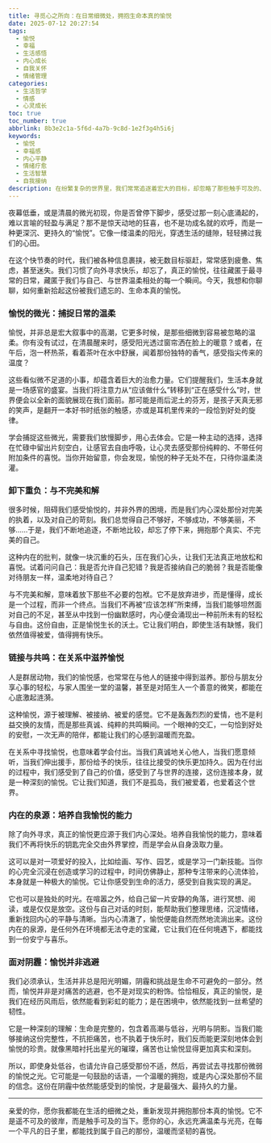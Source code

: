 ```yaml
---
title: 寻觅心之所向：在日常细微处，拥抱生命本真的愉悦
date: 2025-07-12 20:27:54
tags:
  - 愉悦
  - 幸福
  - 生活感悟
  - 内心成长
  - 自我关怀
  - 情绪管理
categories:
  - 生活哲学
  - 情感
  - 心灵成长
toc: true
toc_number: true
abbrlink: 8b3e2c1a-5f6d-4a7b-9c8d-1e2f3g4h5i6j
keywords:
  - 愉悦
  - 幸福感
  - 内心平静
  - 情绪疗愈
  - 生活智慧
  - 自我接纳
description: 在纷繁复杂的世界里，我们常常追逐着宏大的目标，却忽略了那些触手可及的、细微的愉悦。这篇文章将带你一同探索，如何在日常的温柔瞬间里，重新发现并拥抱生命本真的愉悦，学会与不完美和解，在人际链接中滋养心灵，并从内在培养一份永不枯竭的喜悦泉源。愿我们都能在生活的起伏中，找到那份属于自己的、温暖而坚韧的愉悦。
---
```


夜幕低垂，或是清晨的微光初现，你是否曾停下脚步，感受过那一刻心底涌起的，难以言喻的轻盈与满足？那不是惊天动地的狂喜，也不是功成名就的欢呼，而是一种更深沉、更持久的“愉悦”。它像一缕温柔的阳光，穿透生活的缝隙，轻轻拂过我们的心田。

在这个快节奏的时代，我们被各种信息裹挟，被无数目标驱赶，常常感到疲惫、焦虑，甚至迷失。我们习惯了向外寻求快乐，却忘了，真正的愉悦，往往藏匿于最寻常的日常，藏匿于我们与自己、与世界温柔相处的每一个瞬间。今天，我想和你聊聊，如何重新拾起这份被我们遗忘的、生命本真的愉悦。

### 愉悦的微光：捕捉日常的温柔

愉悦，并非总是宏大叙事中的高潮，它更多时候，是那些细微到容易被忽略的温柔。你有没有试过，在清晨醒来时，感受阳光透过窗帘洒在脸上的暖意？或者，在午后，泡一杯热茶，看着茶叶在水中舒展，闻着那份独特的香气，感受指尖传来的温度？

这些看似微不足道的小事，却蕴含着巨大的治愈力量。它们提醒我们，生活本身就是一场感官的盛宴。当我们将注意力从“应该做什么”转移到“正在感受什么”时，世界便会以全新的面貌展现在我们面前。那可能是雨后泥土的芬芳，是孩子天真无邪的笑声，是翻开一本好书时纸张的触感，亦或是耳机里传来的一段恰到好处的旋律。

学会捕捉这些微光，需要我们放慢脚步，用心去体会。它是一种主动的选择，选择在忙碌中留出片刻空白，让感官去自由呼吸，让心灵去感受那份纯粹的、不带任何附加条件的喜悦。当你开始留意，你会发现，愉悦的种子无处不在，只待你温柔浇灌。

### 卸下重负：与不完美和解

很多时候，阻碍我们感受愉悦的，并非外界的困境，而是我们内心深处那份对完美的执着，以及对自己的苛刻。我们总觉得自己不够好，不够成功，不够美丽，不够……于是，我们不断地追逐，不断地比较，却忘了停下来，拥抱那个真实、不完美的自己。

这种内在的批判，就像一块沉重的石头，压在我们心头，让我们无法真正地放松和喜悦。试着问问自己：我是否允许自己犯错？我是否接纳自己的脆弱？我是否能像对待朋友一样，温柔地对待自己？

与不完美和解，意味着放下那些不必要的包袱。它不是放弃进步，而是懂得，成长是一个过程，而非一个终点。当我们不再被“应该怎样”所束缚，当我们能够坦然面对自己的不足，甚至从中找到一份幽默感时，内心便会涌现出一种前所未有的轻松与自由。这份自由，正是愉悦生长的沃土。它让我们明白，即使生活有缺憾，我们依然值得被爱，值得拥有快乐。

### 链接与共鸣：在关系中滋养愉悦

人是群居动物，我们的愉悦感，也常常在与他人的链接中得到滋养。那份与朋友分享心事的轻松，与家人围坐一堂的温馨，甚至是对陌生人一个善意的微笑，都能在心底激起涟漪。

这种愉悦，源于被理解、被接纳、被爱的感觉。它不是轰轰烈烈的爱情，也不是利益交换的友情，而是那些真诚、纯粹的共鸣瞬间。一个眼神的交汇，一句恰到好处的安慰，一次无声的陪伴，都能让我们的心感到温暖而充盈。

在关系中寻找愉悦，也意味着学会付出。当我们真诚地关心他人，当我们愿意倾听，当我们伸出援手，那份给予的快乐，往往比接受的快乐更加持久。因为在付出的过程中，我们感受到了自己的价值，感受到了与世界的连接，这份连接本身，就是一种深刻的愉悦。它让我们知道，我们不是孤岛，我们被爱着，也爱着这个世界。

### 内在的泉源：培养自我愉悦的能力

除了向外寻求，真正的愉悦更应源于我们内心深处。培养自我愉悦的能力，意味着我们不再将快乐的钥匙完全交由外界掌控，而是学会从自身汲取力量。

这可以是对一项爱好的投入，比如绘画、写作、园艺，或是学习一门新技能。当你的心完全沉浸在创造或学习的过程中，时间仿佛静止，那种专注带来的心流体验，本身就是一种极大的愉悦。它让你感受到生命的活力，感受到自我实现的满足。

它也可以是独处的时光。在喧嚣之外，给自己留一片安静的角落，进行冥想、阅读，或是仅仅是放空。这份与自己对话的时刻，能帮助我们整理思绪，沉淀情绪，重新找回内心的平静与清晰。当内心清澈了，愉悦便能自然而然地流淌出来。这份内在的泉源，是任何外在环境都无法夺走的宝藏，它让我们在任何境遇下，都能找到一份安宁与喜乐。

### 面对阴霾：愉悦并非逃避

我们必须承认，生活并非总是阳光明媚，阴霾和挑战是生命不可避免的一部分。然而，愉悦并非是对痛苦的逃避，也不是对现实的粉饰。恰恰相反，真正的愉悦，是我们在经历风雨后，依然能看到彩虹的能力；是在困境中，依然能找到一丝希望的韧性。

它是一种深刻的理解：生命是完整的，包含着高潮与低谷，光明与阴影。当我们能够接纳这份完整性，不抗拒痛苦，也不执着于快乐时，我们反而能更深刻地体会到愉悦的珍贵。就像黑暗衬托出星光的璀璨，痛苦也让愉悦显得更加真实和深刻。

所以，即使身处低谷，也请允许自己感受那份不适，然后，再尝试去寻找那份微弱的愉悦之光。它可能是一句鼓励的话语，一个温暖的拥抱，或是内心深处那份不屈的信念。这份在阴霾中依然能感受到的愉悦，才是最强大、最持久的力量。

---

亲爱的你，愿你我都能在生活的细微之处，重新发现并拥抱那份本真的愉悦。它不是遥不可及的彼岸，而是触手可及的当下。愿你的心，永远充满温柔与光亮，在每一个平凡的日子里，都能找到属于自己的那份，温暖而坚韧的喜悦。